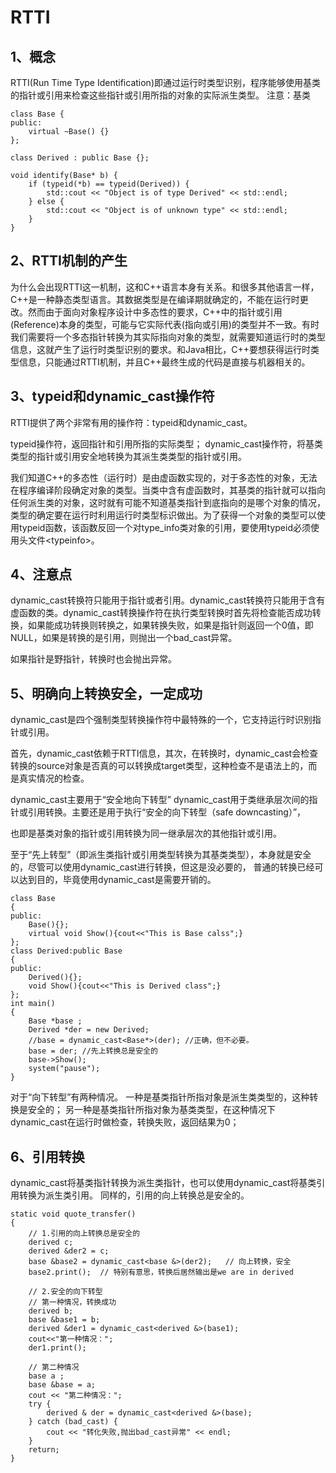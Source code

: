 # RTTI

## 1、概念
RTTI(Run Time Type Identification)即通过运行时类型识别，程序能够使用基类的指针或引用来检查这些指针或引用所指的对象的实际派生类型。
注意：基类
```
class Base {
public:
    virtual ~Base() {}
};

class Derived : public Base {};

void identify(Base* b) {
    if (typeid(*b) == typeid(Derived)) {
        std::cout << "Object is of type Derived" << std::endl;
    } else {
        std::cout << "Object is of unknown type" << std::endl;
    }
}
```

## 2、RTTI机制的产生
为什么会出现RTTI这一机制，这和C++语言本身有关系。和很多其他语言一样，C++是一种静态类型语言。其数据类型是在编译期就确定的，不能在运行时更改。然而由于面向对象程序设计中多态性的要求，C++中的指针或引用(Reference)本身的类型，可能与它实际代表(指向或引用)的类型并不一致。有时我们需要将一个多态指针转换为其实际指向对象的类型，就需要知道运行时的类型信息，这就产生了运行时类型识别的要求。和Java相比，C++要想获得运行时类型信息，只能通过RTTI机制，并且C++最终生成的代码是直接与机器相关的。

## 3、typeid和dynamic_cast操作符
RTTI提供了两个非常有用的操作符：typeid和dynamic_cast。

typeid操作符，返回指针和引用所指的实际类型；
dynamic_cast操作符，将基类类型的指针或引用安全地转换为其派生类类型的指针或引用。

我们知道C++的多态性（运行时）是由虚函数实现的，对于多态性的对象，无法在程序编译阶段确定对象的类型。当类中含有虚函数时，其基类的指针就可以指向任何派生类的对象，这时就有可能不知道基类指针到底指向的是哪个对象的情况，类型的确定要在运行时利用运行时类型标识做出。为了获得一个对象的类型可以使用typeid函数，该函数反回一个对type_info类对象的引用，要使用typeid必须使用头文件\<typeinfo\>。

## 4、注意点
dynamic_cast转换符只能用于指针或者引用。dynamic_cast转换符只能用于含有虚函数的类。dynamic_cast转换操作符在执行类型转换时首先将检查能否成功转换，如果能成功转换则转换之，如果转换失败，如果是指针则返回一个0值，即NULL，如果是转换的是引用，则抛出一个bad_cast异常。

如果指针是野指针，转换时也会抛出异常。

## 5、明确向上转换安全，一定成功
dynamic_cast是四个强制类型转换操作符中最特殊的一个，它支持运行时识别指针或引用。

首先，dynamic_cast依赖于RTTI信息，其次，在转换时，dynamic_cast会检查转换的source对象是否真的可以转换成target类型，这种检查不是语法上的，而是真实情况的检查。

dynamic_cast主要用于“安全地向下转型”
dynamic_cast用于类继承层次间的指针或引用转换。主要还是用于执行“安全的向下转型（safe downcasting）”，

也即是基类对象的指针或引用转换为同一继承层次的其他指针或引用。

至于“先上转型”（即派生类指针或引用类型转换为其基类类型），本身就是安全的，尽管可以使用dynamic_cast进行转换，但这是没必要的， 普通的转换已经可以达到目的，毕竟使用dynamic_cast是需要开销的。
```
class Base
{
public:
    Base(){};
    virtual void Show(){cout<<"This is Base calss";}
};
class Derived:public Base
{
public:
    Derived(){};
    void Show(){cout<<"This is Derived class";}
};
int main()
{
    Base *base ;
    Derived *der = new Derived;
    //base = dynamic_cast<Base*>(der); //正确，但不必要。
    base = der; //先上转换总是安全的
    base->Show();
    system("pause");
}
```

对于“向下转型”有两种情况。
一种是基类指针所指对象是派生类类型的，这种转换是安全的；
另一种是基类指针所指对象为基类类型，在这种情况下dynamic_cast在运行时做检查，转换失败，返回结果为0；

## 6、引用转换
dynamic_cast将基类指针转换为派生类指针，也可以使用dynamic_cast将基类引用转换为派生类引用。
同样的，引用的向上转换总是安全的。

```
static void quote_transfer()
{
    // 1.引用的向上转换总是安全的
    derived c;
    derived &der2 = c;
    base &base2 = dynamic_cast<base &>(der2);   // 向上转换，安全
    base2.print();  // 特别有意思，转换后居然输出是we are in derived
    
    // 2.安全的向下转型
    // 第一种情况，转换成功
    derived b;
    base &base1 = b;
    derived &der1 = dynamic_cast<derived &>(base1);
    cout<<"第一种情况：";
    der1.print();

    // 第二种情况
    base a ;
    base &base = a;
    cout << "第二种情况：";
    try {
        derived & der = dynamic_cast<derived &>(base);
    } catch (bad_cast) {
        cout << "转化失败,抛出bad_cast异常" << endl;
    }
    return;
}
```


















